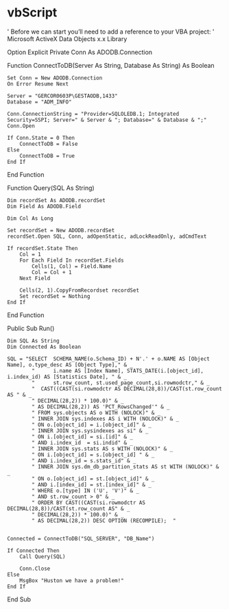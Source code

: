 # vbScript


' Before we can start you’ll need to add a reference to your VBA project:
' Microsoft ActiveX Data Objects x.x Library

Option Explicit
Private Conn As ADODB.Connection

Function ConnectToDB(Server As String, Database As String) As Boolean
 
    Set Conn = New ADODB.Connection
    On Error Resume Next
    
    Server = "GERCOR0603P\GESTAODB,1433"
    Database = "ADM_INFO"
    
    Conn.ConnectionString = "Provider=SQLOLEDB.1; Integrated Security=SSPI; Server=" & Server & "; Database=" & Database & ";"
    Conn.Open
    
    If Conn.State = 0 Then
        ConnectToDB = False
    Else
        ConnectToDB = True
    End If
 
End Function

Function Query(SQL As String)
 
    Dim recordSet As ADODB.recordSet
    Dim Field As ADODB.Field
 
    Dim Col As Long

    Set recordSet = New ADODB.recordSet
    recordSet.Open SQL, Conn, adOpenStatic, adLockReadOnly, adCmdText
 
    If recordSet.State Then
        Col = 1
        For Each Field In recordSet.Fields
            Cells(1, Col) = Field.Name
            Col = Col + 1
        Next Field

        Cells(2, 1).CopyFromRecordset recordSet
        Set recordSet = Nothing
    End If
End Function

Public Sub Run()
 
    Dim SQL As String
    Dim Connected As Boolean
 
    SQL = "SELECT  SCHEMA_NAME(o.Schema_ID) + N'.' + o.NAME AS [Object Name], o.type_desc AS [Object Type]," & _
            "      i.name AS [Index Name], STATS_DATE(i.[object_id], i.index_id) AS [Statistics Date], " & _
            "      st.row_count, st.used_page_count,si.rowmodctr," & _
            "  CAST((CAST(si.rowmodctr AS DECIMAL(28,8))/CAST(st.row_count AS " & _
            " DECIMAL(28,2)) * 100.0)" & _
            " AS DECIMAL(28,2)) AS 'PCT_RowsChanged'" & _
            " FROM sys.objects AS o WITH (NOLOCK)" & _
            " INNER JOIN sys.indexes AS i WITH (NOLOCK)" & _
            " ON o.[object_id] = i.[object_id]" & _
            " INNER JOIN sys.sysindexes as si" & _
            " ON i.[object_id] = si.[id]" & _
            " AND i.index_id  = si.indid" & _
            " INNER JOIN sys.stats AS s WITH (NOLOCK)" & _
            " ON i.[object_id] = s.[object_id] " & _
            " AND i.index_id = s.stats_id" & _
            " INNER JOIN sys.dm_db_partition_stats AS st WITH (NOLOCK)" & _
            " ON o.[object_id] = st.[object_id]" & _
            " AND i.[index_id] = st.[index_id]" & _
            " WHERE o.[type] IN ('U', 'V')" & _
            " AND st.row_count > 0" & _
            " ORDER BY CAST((CAST(si.rowmodctr AS DECIMAL(28,8))/CAST(st.row_count AS" & _
            " DECIMAL(28,2)) * 100.0)" & _
            " AS DECIMAL(28,2)) DESC OPTION (RECOMPILE);  "

 
    Connected = ConnectToDB("SQL_SERVER", "DB_Name")
 
    If Connected Then
        Call Query(SQL)
        
        Conn.Close
    Else
        MsgBox "Huston we have a problem!"
    End If
 
End Sub
